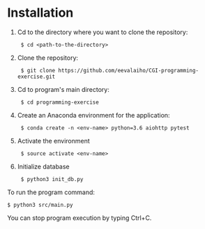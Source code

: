 # Installation

1. Cd to the directory where you want to clone the repository:

        $ cd <path-to-the-directory>
1. Clone the repository:

        $ git clone https://github.com/eevalaiho/CGI-programming-exercise.git
1. Cd to program's main directory:

        $ cd programming-exercise
1. Create an Anaconda environment for the application:

        $ conda create -n <env-name> python=3.6 aiohttp pytest
1. Activate the environment

        $ source activate <env-name>
1. Initialize database

        $ python3 init_db.py
        
To run the program command:

    $ python3 src/main.py
You can stop program execution by typing Ctrl+C.
